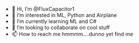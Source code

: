 - 👋 Hi, I’m @FluxCapacitor1
- 👀 I’m interested in ML, Python and Airplane
- 🌱 I’m currently learning ML and C#
- 💞️ I’m looking to collaborate on cool stuff
- 📫 How to reach me hmmmm....dunno yet find me

<!---
FluxCapacitor1/FluxCapacitor1 is a ✨ special ✨ repository because its `README.md` (this file) appears on your GitHub profile.
You can click the Preview link to take a look at your changes.
--->
